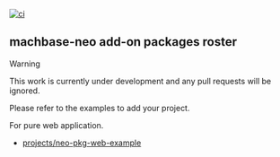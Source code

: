 [![ci](https://github.com/machbase/neo-pkg/actions/workflows/ci.yml/badge.svg)](https://github.com/machbase/neo-pkg/actions/workflows/ci.yml)

## machbase-neo add-on packages roster

> [!WARNING]  
> This work is currently under development and any pull requests will be ignored.

Please refer to the examples to add your project.

For pure web application.

- [projects/neo-pkg-web-example](./projects/neo-pkg-web-example)
